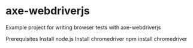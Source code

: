 # axe-webdriverjs
Example project for writing browser tests with axe-webdriverjs

Prerequisites
Install node.js
Install chromedriver
npm install chromedriver
